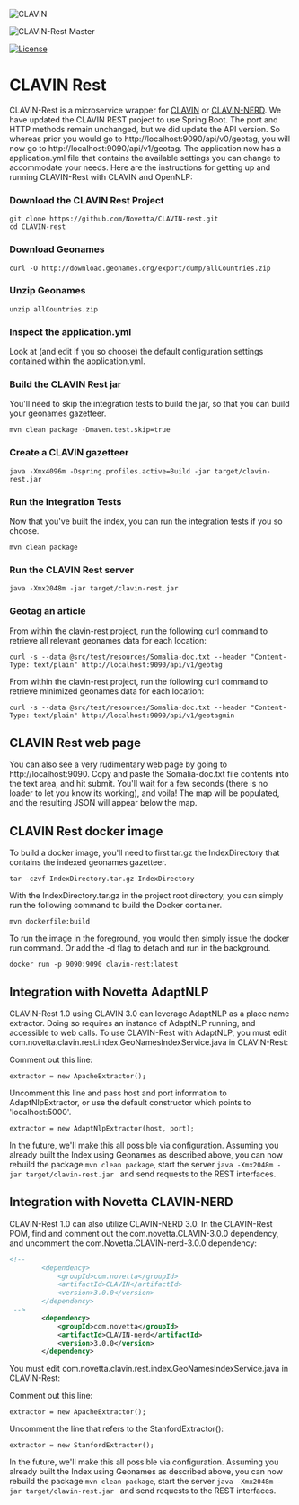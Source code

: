 ![CLAVIN](https://github.com/Novetta/CLAVIN-Rest/blob/develop/img/clavinLogo.png?raw=true)

![CLAVIN-Rest Master](https://github.com/Novetta/CLAVIN-Rest/workflows/MasterCI/badge.svg?branch=master)

[![License](https://img.shields.io/badge/License-Apache%202.0-blue.svg)](https://opensource.org/licenses/Apache-2.0)

CLAVIN Rest
===========

CLAVIN-Rest is a microservice wrapper for [CLAVIN](https://github.com/Novetta/CLAVIN) or [CLAVIN-NERD](https://github.com/Novetta/CLAVIN-NERD). We have updated the CLAVIN REST project to use Spring Boot. The port and HTTP methods remain unchanged, but we did update the API version.  So whereas prior you would go to http://localhost:9090/api/v0/geotag, you will now go to http://localhost:9090/api/v1/geotag. The application now has a application.yml file that contains the available settings you can change to accommodate your needs.  Here are the instructions for getting up and running CLAVIN-Rest with CLAVIN and OpenNLP:  

### Download the CLAVIN Rest Project

    git clone https://github.com/Novetta/CLAVIN-rest.git
    cd CLAVIN-rest
	
### Download Geonames 
  
    curl -O http://download.geonames.org/export/dump/allCountries.zip

### Unzip Geonames 

    unzip allCountries.zip

### Inspect the application.yml

Look at (and edit if you so choose) the default configuration settings contained within the application.yml.

### Build the CLAVIN Rest jar

You'll need to skip the integration tests to build the jar, so that you can build your geonames gazetteer.

	mvn clean package -Dmaven.test.skip=true

### Create a CLAVIN gazetteer 
    
    java -Xmx4096m -Dspring.profiles.active=Build -jar target/clavin-rest.jar
	
### Run the Integration Tests

Now that you've built the index, you can run the integration tests if you so choose. 

	mvn clean package

### Run the CLAVIN Rest server 

    java -Xmx2048m -jar target/clavin-rest.jar 

### Geotag an article  

From within the clavin-rest project, run the following curl command to retrieve all relevant geonames data for each location:

	curl -s --data @src/test/resources/Somalia-doc.txt --header "Content-Type: text/plain" http://localhost:9090/api/v1/geotag

From within the clavin-rest project, run the following curl command to retrieve minimized geonames data for each location:	

	curl -s --data @src/test/resources/Somalia-doc.txt --header "Content-Type: text/plain" http://localhost:9090/api/v1/geotagmin	

##	CLAVIN Rest web page

You can also see a very rudimentary web page by going to http://localhost:9090.  Copy and paste the Somalia-doc.txt file contents into the text area, and hit submit.  You'll wait for a few seconds (there is no loader to let you know its working), and voila! The map will be populated, and the resulting JSON will appear below the map. 

## CLAVIN Rest docker image

To build a docker image, you'll need to first tar.gz the IndexDirectory that contains the indexed geonames gazetteer. 
	
	tar -czvf IndexDirectory.tar.gz IndexDirectory

With the IndexDirectory.tar.gz in the project root directory, you can simply run the following command to build the Docker container. 

	mvn dockerfile:build 

To run the image in the foreground, you would then simply issue the docker run command. Or add the -d flag to detach and run in the background.

	docker run -p 9090:9090 clavin-rest:latest
	
## Integration with Novetta AdaptNLP

CLAVIN-Rest 1.0 using CLAVIN 3.0 can leverage AdaptNLP as a place name extractor.  Doing so requires an instance of AdaptNLP running, and accessible to web calls.  To use CLAVIN-Rest with AdaptNLP, you must edit com.novetta.clavin.rest.index.GeoNamesIndexService.java in CLAVIN-Rest: 

Comment out this line: 

	extractor = new ApacheExtractor();

Uncomment this line and pass host and port information to AdaptNlpExtractor, or use the default constructor which points to 'localhost:5000'. 

	extractor = new AdaptNlpExtractor(host, port);
	
In the future, we'll make this all possible via configuration. Assuming you already built the Index using Geonames as described above, you can now rebuild the package `mvn clean package`, start the server `java -Xmx2048m -jar target/clavin-rest.jar ` and send requests to the REST interfaces.

## Integration with Novetta CLAVIN-NERD

CLAVIN-Rest 1.0 can also utilize CLAVIN-NERD 3.0. In the CLAVIN-Rest POM, find and comment out the com.novetta.CLAVIN-3.0.0 dependency, and uncomment the com.Novetta.CLAVIN-nerd-3.0.0 dependency:  

```xml
<!--
		<dependency>
		  	<groupId>com.novetta</groupId>
		  	<artifactId>CLAVIN</artifactId>
		  	<version>3.0.0</version>
		</dependency>
 -->	
 		<dependency>
		  	<groupId>com.novetta</groupId>
		  	<artifactId>CLAVIN-nerd</artifactId>
		  	<version>3.0.0</version>
		</dependency>	


```

You must edit com.novetta.clavin.rest.index.GeoNamesIndexService.java in CLAVIN-Rest: 

Comment out this line: 

	extractor = new ApacheExtractor();

Uncomment the line that refers to the StanfordExtractor():  

	extractor = new StanfordExtractor();
	
In the future, we'll make this all possible via configuration. Assuming you already built the Index using Geonames as described above, you can now rebuild the package `mvn clean package`, start the server `java -Xmx2048m -jar target/clavin-rest.jar ` and send requests to the REST interfaces.
